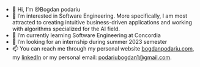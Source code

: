 - 👋 Hi, I’m @Bogdan podariu
- 👀 I’m interested in Software Engineering. More specifically,  I am most attracted to creating intuitive business-driven applications and working with algorithms specialized for the AI field. 
- 🌱 I’m currently learning Software Engineering at Concordia
- 💞️ I’m looking for an internship during summer 2023 semester
- 📫 You can reach me through my personal website [bogdanpodariu.com](http://bogdanpodariu.com/), my [linkedIn](https://www.linkedin.com/in/bogdan-podariu-2034ba1bb/) or my personal email: podariubogdan1@gmail.com.

<!---
Bogdanpoda/Bogdanpoda is a ✨ special ✨ repository because its `README.md` (this file) appears on your GitHub profile.
You can click the Preview link to take a look at your changes.
--->
